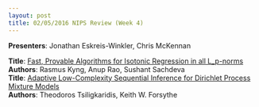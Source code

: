 ```yaml
---
layout: post
title: 02/05/2016 NIPS Review (Week 4)
---
```

**Presenters**: Jonathan Eskreis-Winkler, Chris McKennan

**Title**: [Fast, Provable Algorithms for Isotonic Regression in all L_p-norms](http://arxiv.org/abs/1507.00710)   
**Authors**: Rasmus Kyng, Anup Rao, Sushant Sachdeva  
**Title**: [Adaptive Low-Complexity Sequential Inference for Dirichlet Process Mixture Models](http://arxiv.org/abs/1409.8185)   
**Authors**: Theodoros Tsiligkaridis, Keith W. Forsythe
